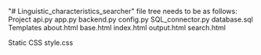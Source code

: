 "# Linguistic_characteristics_searcher" 
file tree needs to be as follows:
Project
  api.py
  app.py
  backend.py
  config.py
  SQL_connector.py
  database.sql
  Templates
    about.html
    base.html
    index.html
    output.html
    search.html

Static
  CSS
  style.css
